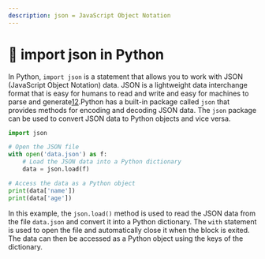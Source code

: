 ```yaml
---
description: json = JavaScript Object Notation
---
```


# 🐍 import json in Python

In Python, `import json` is a statement that allows you to work with JSON (JavaScript Object Notation) data. JSON is a lightweight data interchange format that is easy for humans to read and write and easy for machines to parse and generate[1](https://www.simplilearn.com/tutorials/python-tutorial/json-python)[2](https://realpython.com/lessons/what-is-json/).Python has a built-in package called `json` that provides methods for encoding and decoding JSON data. The `json` package can be used to convert JSON data to Python objects and vice versa.

```python
import json

# Open the JSON file
with open('data.json') as f:
    # Load the JSON data into a Python dictionary
    data = json.load(f)

# Access the data as a Python object
print(data['name'])
print(data['age'])
```

In this example, the `json.load()` method is used to read the JSON data from the file `data.json` and convert it into a Python dictionary. The `with` statement is used to open the file and automatically close it when the block is exited. The data can then be accessed as a Python object using the keys of the dictionary.
